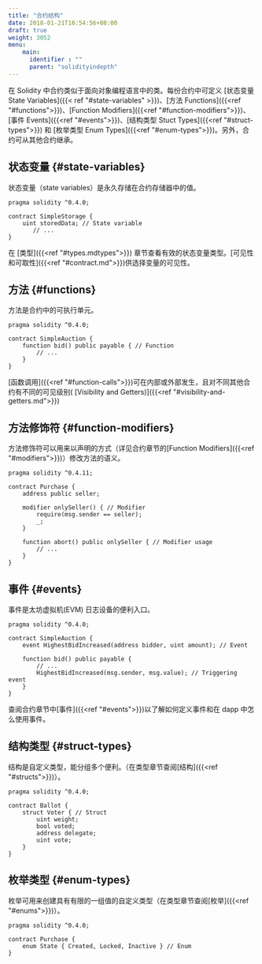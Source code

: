 ```yaml
---
title: "合约结构"
date: 2018-01-21T16:54:56+08:00
draft: true
weight: 3052
menu:
    main:
      identifier : ""
      parent: "solidityindepth"
--- 
```


在 Solidity 中合约类似于面向对象编程语言中的类。每份合约中可定义 [状态变量 State Variables]({{< ref "#state-variables" >}})、[方法 Functions]({{<ref "#functions">}})、[Function Modifiers]({{<ref "#function-modifiers">}})、[事件 Events]({{<ref "#events">}})、[结构类型 Stuct Types]({{<ref "#struct-types">}}) 和 [枚举类型 Enum Types]({{<ref "#enum-types">}})。另外，合约可从其他合约继承。


## 状态变量 {#state-variables}

状态变量（state variables）是永久存储在合约存储器中的值。
```solidity
pragma solidity ^0.4.0;

contract SimpleStorage {
    uint storedData; // State variable
       // ...
}
```
在 [类型]({{<ref "#types.mdtypes">}}) 章节查看有效的状态变量类型。[可见性和可取性]({{<ref "#contract.md">}})供选择变量的可见性。


## 方法 {#functions}

方法是合约中的可执行单元。
```solidity
pragma solidity ^0.4.0;

contract SimpleAuction {
    function bid() public payable { // Function
        // ...
    }
}
```
[函数调用]({{<ref "#function-calls">}})可在内部或外部发生，且对不同其他合约有不同的可见级别( [Visibility and Getters)]({{<ref "#visibility-and-getters.md">}}) 


## 方法修饰符 {#function-modifiers}

方法修饰符可以用来以声明的方式（详见合约章节的[Function Modifiers]({{<ref "#modifiers">}})）修改方法的语义。

```solidity
pragma solidity ^0.4.11;

contract Purchase {
    address public seller;

    modifier onlySeller() { // Modifier
        require(msg.sender == seller);
        _;
    }

    function abort() public onlySeller { // Modifier usage
        // ...
    }
}
```

## 事件 {#events}
事件是太坊虚拟机(EVM) 日志设备的便利入口。

```solidity
pragma solidity ^0.4.0;

contract SimpleAuction {
    event HighestBidIncreased(address bidder, uint amount); // Event

    function bid() public payable {
        // ...
        HighestBidIncreased(msg.sender, msg.value); // Triggering event
    }
}
```
查阅合约章节中[事件]({{<ref "#events">}})以了解如何定义事件和在 dapp 中怎么使用事件。

## 结构类型 {#struct-types}

结构是自定义类型，能分组多个便利。（在类型章节查阅[结构]({{<ref "#structs">}})）。
```solidity
pragma solidity ^0.4.0;

contract Ballot {
    struct Voter { // Struct
        uint weight;
        bool voted;
        address delegate;
        uint vote;
    }
}
```

## 枚举类型 {#enum-types}

枚举可用来创建具有有限的一组值的自定义类型（在类型章节查阅[枚举]({{<ref "#enums">}})）。

```solidity
pragma solidity ^0.4.0;

contract Purchase {
    enum State { Created, Locked, Inactive } // Enum
}
```




